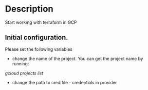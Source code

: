 # Description

Start working with terraform in GCP

## Initial configuration. 

Please set the following variables

- change the name of the project. You can get the project name by running:

*gcloud projects list*

- change the path to cred file - credentials in provider